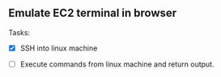 ## Emulate EC2 terminal in browser

Tasks: 
- [x] SSH into linux machine
- [ ] Execute commands from linux machine and return output.


